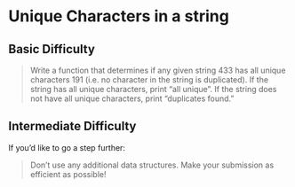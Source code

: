 # Unique Characters in a string

## Basic Difficulty

> Write a function that determines if any given string 433 has all unique characters 191 (i.e. no character in the string is duplicated). If the string has all unique characters, print “all unique”. If the string does not have all unique characters, print “duplicates found.”

## Intermediate Difficulty

If you’d like to go a step further:
> Don’t use any additional data structures.
Make your submission as efficient as possible!
